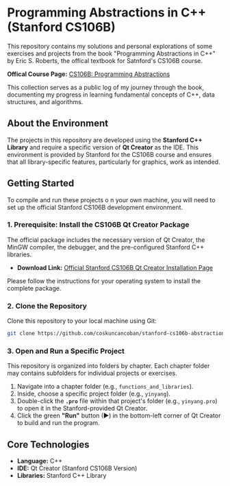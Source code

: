 # Programming Abstractions in C++ (Stanford CS106B)

This repository contains my solutions and personal explorations of some exercises and projects from the book "Programming Abstractions in C++" by Eric S. Roberts, the offical textbook for Satnford's CS106B course.

**Offical Course Page:** [CS106B: Programming Abstractions](https://web.stanford.edu/class/cs106b/)

This collection serves as a public log of my journey through the book, documenting my progress in learning fundamental concepts of C++, data structures, and algorithms.


## About the Environment

The projects in this repository are developed using the **Stanford C++ Library** and require a specific version of **Qt Creator** as the IDE. This environment is provided by Stanford for the CS106B course and ensures that all library-specific features, particularly for graphics, work as intended.

## Getting Started

To compile and run these projects o n your own machine, you will need to set up the official Stanford CS106B development environment.

### 1. Prerequisite: Install the CS106B Qt Creator Package
The official package includes the necessary version of Qt Creator, the MinGW compiler, the debugger, and the pre-configured Stanford C++ libraries.

- **Download Link:** [Official Stanford CS106B Qt Creator Installation Page](https://web.stanford.edu/dept/cs_edu/resources/qt/)

Please follow the instructions for your operating system to install the complete package.

### 2. Clone the Repository
Clone this repository to your local machine using Git:
```bash
git clone https://github.com/coskuncancoban/stanford-cs106b-abstractions
```

### 3. Open and Run a Specific Project
This repository is organized into folders by chapter. Each chapter folder may contains subfolders for individual projects or exercises.

1.  Navigate into a chapter folder (e.g., `functions_and_libraries`).
2.  Inside, choose a specific project folder (e.g., `yinyang`).
3.  Double-click the **`.pro`** file within that project's folder (e.g., `yinyang.pro`) to open it in the Stanford-provided Qt Creator.
4.  Click the green **"Run"** button (▶) in the bottom-left corner of Qt Creator to build and run the program.

## Core Technologies
- **Language:** C++
- **IDE:** Qt Creator (Stanford CS106B Version)
- **Libraries:** Stanford C++ Library